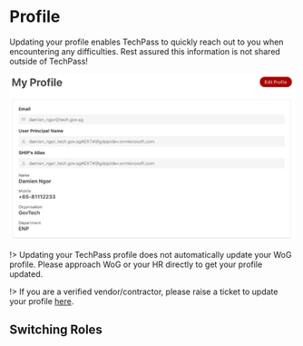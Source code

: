 # Profile
Updating your profile enables TechPass to quickly reach out to you when encountering any difficulties. Rest assured this information is not shared outside of TechPass!

![profile](assets/images/profile/userprofile.png)

!> Updating your TechPass profile does not automatically update your WoG profile. Please approach WoG or your HR directly to get your profile updated.

!> If you are a verified vendor/contractor, please raise a ticket to update your profile [here]().

## Switching Roles

